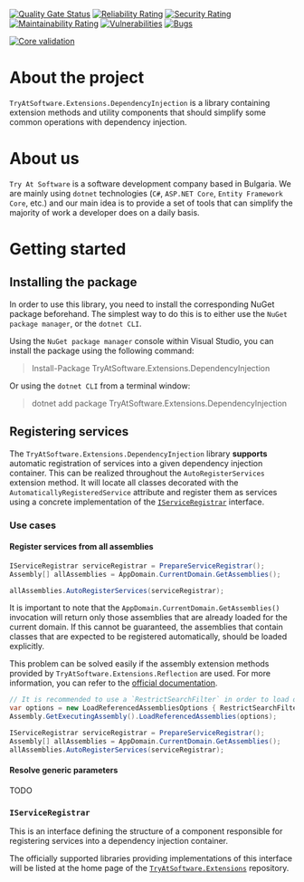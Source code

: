 [![Quality Gate Status](https://sonarcloud.io/api/project_badges/measure?project=TryAtSoftware_Extensions&metric=alert_status)](https://sonarcloud.io/summary/new_code?id=TryAtSoftware_Extensions)
[![Reliability Rating](https://sonarcloud.io/api/project_badges/measure?project=TryAtSoftware_Extensions&metric=reliability_rating)](https://sonarcloud.io/summary/new_code?id=TryAtSoftware_Extensions)
[![Security Rating](https://sonarcloud.io/api/project_badges/measure?project=TryAtSoftware_Extensions&metric=security_rating)](https://sonarcloud.io/summary/new_code?id=TryAtSoftware_Extensions)
[![Maintainability Rating](https://sonarcloud.io/api/project_badges/measure?project=TryAtSoftware_Extensions&metric=sqale_rating)](https://sonarcloud.io/summary/new_code?id=TryAtSoftware_Extensions)
[![Vulnerabilities](https://sonarcloud.io/api/project_badges/measure?project=TryAtSoftware_Extensions&metric=vulnerabilities)](https://sonarcloud.io/summary/new_code?id=TryAtSoftware_Extensions)
[![Bugs](https://sonarcloud.io/api/project_badges/measure?project=TryAtSoftware_Extensions&metric=bugs)](https://sonarcloud.io/summary/new_code?id=TryAtSoftware_Extensions)

[![Core validation](https://github.com/TryAtSoftware/Extensions/actions/workflows/Core%20validation.yml/badge.svg)](https://github.com/TryAtSoftware/Extensions/actions/workflows/Core%20validation.yml)

# About the project

`TryAtSoftware.Extensions.DependencyInjection` is a library containing extension methods and utility components that should simplify some common operations with dependency injection.

# About us

`Try At Software` is a software development company based in Bulgaria. We are mainly using `dotnet` technologies (`C#`, `ASP.NET Core`, `Entity Framework Core`, etc.) and our main idea is to provide a set of tools that can simplify the majority of work a developer does on a daily basis.

# Getting started

## Installing the package

In order to use this library, you need to install the corresponding NuGet package beforehand.
The simplest way to do this is to either use the `NuGet package manager`, or the `dotnet CLI`.

Using the `NuGet package manager` console within Visual Studio, you can install the package using the following command:

> Install-Package TryAtSoftware.Extensions.DependencyInjection

Or using the `dotnet CLI` from a terminal window:

> dotnet add package TryAtSoftware.Extensions.DependencyInjection

## Registering services

The `TryAtSoftware.Extensions.DependencyInjection` library **supports** automatic registration of services into a given dependency injection container.
This can be realized throughout the `AutoRegisterServices` extension method.
It will locate all classes decorated with the `AutomaticallyRegisteredService` attribute and register them as services using a concrete implementation of the [`IServiceRegistrar`](#iserviceregistrar) interface.

### Use cases

#### Register services from all assemblies

```C#
IServiceRegistrar serviceRegistrar = PrepareServiceRegistrar();
Assembly[] allAssemblies = AppDomain.CurrentDomain.GetAssemblies();

allAssemblies.AutoRegisterServices(serviceRegistrar);
```
It is important to note that the `AppDomain.CurrentDomain.GetAssemblies()` invocation will return only those assemblies that are already loaded for the current domain.
If this cannot be guaranteed, the assemblies that contain classes that are expected to be registered automatically, should be loaded explicitly.

This problem can be solved easily if the assembly extension methods provided by `TryAtSoftware.Extensions.Reflection` are used.
For more information, you can refer to the [official documentation](https://github.com/TryAtSoftware/Extensions/blob/main/TryAtSoftware.Extensions.Reflection.md#assembly-extensions).

```C#
// It is recommended to use a `RestrictSearchFilter` in order to load only what is necessary.
var options = new LoadReferencedAssembliesOptions { RestrictSearchFilter = x => x.FullName.StartsWith("My.Awesome.Prefix")};
Assembly.GetExecutingAssembly().LoadReferencedAssemblies(options);

IServiceRegistrar serviceRegistrar = PrepareServiceRegistrar();
Assembly[] allAssemblies = AppDomain.CurrentDomain.GetAssemblies();
allAssemblies.AutoRegisterServices(serviceRegistrar);
```

#### Resolve generic parameters

TODO

### `IServiceRegistrar`

This is an interface defining the structure of a component responsible for registering services into a dependency injection container.

The officially supported libraries providing implementations of this interface will be listed at the home page of the [`TryAtSoftware.Extensions`](https://github.com/TryAtSoftware/Extensions) repository.